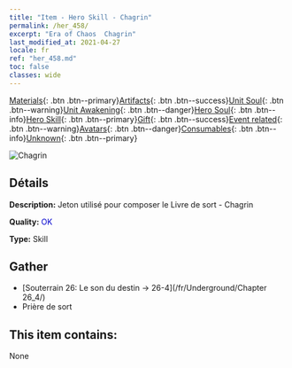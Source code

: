 ```yaml
---
title: "Item - Hero Skill - Chagrin"
permalink: /her_458/
excerpt: "Era of Chaos  Chagrin"
last_modified_at: 2021-04-27
locale: fr
ref: "her_458.md"
toc: false
classes: wide
---
```

 [Materials](/ItemsFR/){: .btn .btn--primary}[Artifacts](/ItemsFR/Artifacts/){: .btn .btn--success}[Unit Soul](/ItemsFR/UnitSoul/){: .btn .btn--warning}[Unit Awakening](/ItemsFR/UnitAwakening/){: .btn .btn--danger}[Hero Soul](/ItemsFR/HeroSoul/){: .btn .btn--info}[Hero Skill](/ItemsFR/HeroSkill/){: .btn .btn--primary}[Gift](/ItemsFR/Gift/){: .btn .btn--success}[Event related](/ItemsFR/Events/){: .btn .btn--warning}[Avatars](/ItemsFR/Avatars/){: .btn .btn--danger}[Consumables](/ItemsFR/Consumables/){: .btn .btn--info}[Unknown](/ItemsFR/Unknown/){: .btn .btn--primary}

 ![Chagrin](/images/t/ps_beitongyujue.png)

## Détails
 **Description:** Jeton utilisé pour composer le Livre de sort - Chagrin

 **Quality:** <span style="color: #0000CD">OK</span>

 **Type:** Skill

## Gather

*    [Souterrain 26: Le son du destin -> 26-4](/fr/Underground/Chapter 26_4/) 
*    Prière de sort 

## This item contains:

  None

